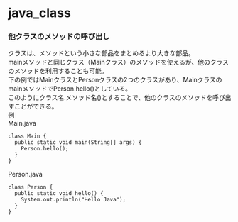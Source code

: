 # java_class
### 他クラスのメソッドの呼び出し  
クラスは、メソッドという小さな部品をまとめるより大きな部品。  
mainメソッドと同じクラス（Mainクラス）のメソッドを使えるが、他のクラスのメソッドを利用することも可能。  
下の例ではMainクラスとPersonクラスの2つのクラスがあり、MainクラスのmainメソッドでPerson.hello()としている。    
このようにクラス名.メソッド名()とすることで、他のクラスのメソッドを呼び出すことができる。  
例  
Main.java
```
class Main {
  public static void main(String[] args) {
    Person.hello();
  }
}
```
  
Person.java
```
class Person {
  public static void hello() {
    System.out.println("Hello Java");
  }
}
```
